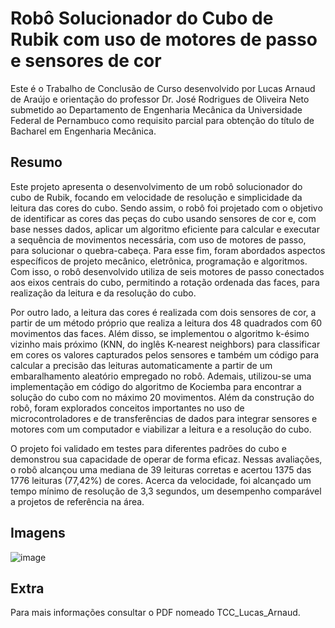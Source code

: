 # Robô Solucionador do Cubo de Rubik com uso de motores de passo e sensores de cor
Este é o Trabalho de Conclusão de Curso desenvolvido por Lucas Arnaud de Araújo e orientação do professor Dr. José Rodrigues de Oliveira Neto  submetido ao Departamento de Engenharia Mecânica da Universidade Federal de Pernambuco como requisito parcial para obtenção do título de Bacharel em Engenharia Mecânica.
## Resumo
Este projeto apresenta o desenvolvimento de um robô solucionador do cubo de Rubik, focando em velocidade de resolução e simplicidade da leitura das cores do cubo. Sendo assim, o robô foi projetado com o objetivo de identificar as cores das peças do cubo usando sensores de cor e, com base nesses dados, aplicar um algoritmo eficiente para calcular e executar a sequência de movimentos necessária, com uso de motores de passo, para solucionar o quebra-cabeça. Para esse fim, foram abordados aspectos específicos de projeto mecânico, eletrônica, programação e algoritmos. Com isso, o robô desenvolvido utiliza de seis motores de passo conectados aos eixos centrais do cubo, permitindo a rotação ordenada das faces, para realização da leitura e da resolução do cubo. 

Por outro lado, a leitura das cores é realizada com dois sensores de cor, a partir de um método próprio que realiza a leitura dos 48 quadrados com 60 movimentos das faces. Além disso, se implementou o algoritmo k-ésimo vizinho mais próximo (KNN, do inglês K-nearest neighbors) para classificar em cores os valores capturados pelos sensores e também um código para calcular a precisão das leituras automaticamente a partir de um embaralhamento aleatório empregado no robô. Ademais, utilizou-se uma implementação em código do algoritmo de Kociemba para encontrar a solução do cubo com no máximo 20 movimentos. Além da construção do robô, foram explorados conceitos importantes no uso de microcontroladores e de transferências de dados para integrar sensores e motores com um computador e viabilizar a leitura e a resolução do cubo. 

O projeto foi validado em testes para diferentes padrões do cubo e demonstrou sua capacidade de operar de forma eficaz. Nessas avaliações, o robô alcançou uma mediana de 39 leituras corretas e acertou 1375 das 1776 leituras (77,42\%) de cores. Acerca da velocidade, foi alcançado um tempo mínimo de resolução de 3,3 segundos, um desempenho comparável a projetos de referência na área.
## Imagens
![image](https://github.com/user-attachments/assets/33190a0c-9096-4076-8430-f4bd501f8b46)
## Extra
Para mais informações consultar o PDF nomeado TCC_Lucas_Arnaud.


